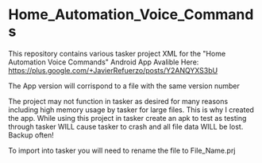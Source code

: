 # Home_Automation_Voice_Commands

This repository contains various tasker project XML for the "Home Automation Voice Commands" Android App Avalible Here:
https://plus.google.com/+JavierRefuerzo/posts/Y2ANQYXS3bU

The App version will corrispond to a file with the same version number

The project may not function in tasker as desired for many reasons including high memory usage by tasker for large files.  This is why I created the app.  While using this project in tasker create an apk to test as testing through tasker WILL cause tasker to crash and all file data WILL be lost. Backup often!

To import into tasker you will need to rename the file to File_Name.prj
